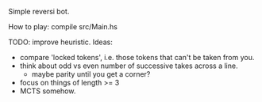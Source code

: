 Simple reversi bot.

How to play: compile src/Main.hs

TODO: improve heuristic. Ideas:
- compare 'locked tokens', i.e. those tokens that can't be taken from you.
- think about odd vs even number of successive takes across a line.
  - maybe parity until you get a corner?
- focus on things of length >= 3
- MCTS somehow.
